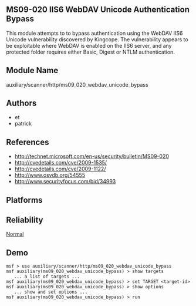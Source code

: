 ## MS09-020 IIS6 WebDAV Unicode Authentication Bypass

This module attempts to to bypass authentication using the 
WebDAV IIS6 Unicode vulnerability discovered by Kingcope. 
The vulnerability appears to be exploitable where WebDAV is 
enabled on the IIS6 server, and any protected folder 
requires either Basic, Digest or NTLM authentication.


## Module Name
auxiliary/scanner/http/ms09_020_webdav_unicode_bypass

## Authors
* et
* patrick


## References
* http://technet.microsoft.com/en-us/security/bulletin/MS09-020
* http://cvedetails.com/cve/2009-1535/
* http://cvedetails.com/cve/2009-1122/
* http://www.osvdb.org/54555
* http://www.securityfocus.com/bid/34993




## Platforms


## Reliability
[Normal](https://github.com/rapid7/metasploit-framework/wiki/Exploit-Ranking)

## Demo

```
msf > use auxiliary/scanner/http/ms09_020_webdav_unicode_bypass
msf auxiliary(ms09_020_webdav_unicode_bypass) > show targets
   ... a list of targets ...
msf auxiliary(ms09_020_webdav_unicode_bypass) > set TARGET <target-id>
msf auxiliary(ms09_020_webdav_unicode_bypass) > show options
   ... show and set options ...
msf auxiliary(ms09_020_webdav_unicode_bypass) > run
```
    
    